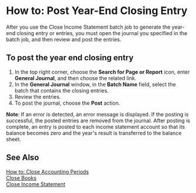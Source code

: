 <properties
	pageTitle="How to: Post Year-End Closing Entry | Project “Madeira”"
	description="Explains how to post year-end closing entry."
	services="project-madeira"
	documentationCenter=""
	authors="jswymer"
/>
<tags
    ms.service="project-madeira"
    ms.topic="article"
    ms.devlang="na"
    ms.topic="article"
    ms.tgt_pltfrm="na"
    ms.workload="Madeira"
    ms.date="05/12/2016"
    ms.author="jswymer" />

# How to: Post Year-End Closing Entry
After you use the Close Income Statement batch job to generate the year-end closing entry or entries, you must open the journal you specified in the batch job, and then review and post the entries.

## To post the year end closing entry
1. In the top right corner, choose the **Search for Page or Report** icon, enter **General Journal**, and then choose the related link.
2. In the **General Journal** window, in the **Batch Name** field, select the batch that contains the closing entries.
3. Review the entries.
4. To post the journal, choose the **Post** action.

**Note**: If an error is detected, an error message is displayed. If the posting is successful, the posted entries are removed from the journal. After posting is complete, an entry is posted to each income statement account so that its balance becomes zero and the year's result is transferred to the balance sheet.

## See Also
[How to: Close Accounting Periods](year-close-account-periods.md)  
[Close Books](year-close-books.md)  
[Close Income Statement](year-close-income-statement.md)
